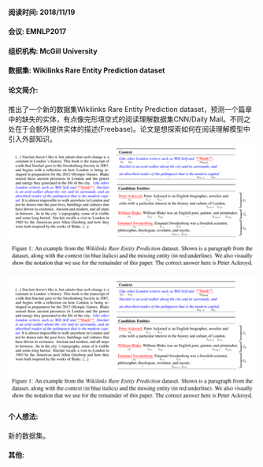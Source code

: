 #### 阅读时间: 2018/11/19    
#### 会议:  EMNLP2017  
#### 组织机构: McGill University  
#### 数据集: Wikilinks Rare Entity Prediction dataset  
#### 论文简介:  
推出了一个新的数据集Wikilinks Rare Entity Prediction dataset，预测一个篇章中的缺失的实体，有点像完形填空式的阅读理解数据集CNN/Daily Mail。不同之处在于会额外提供实体的描述(Freebase)。论文是想探索如何在阅读理解模型中引入外部知识。
![image](https://github.com/dengyuning/paper-reading-notes/blob/master/paper_pictures/Wikilinks_Rare_Entity_Prediction_dataset.png?raw=true)

![image](https://github.com/dengyuning/paper-reading-notes/blob/master/paper_pictures/Wikilinks_Rare_Entity_Prediction_dataset.png?raw=true)

#### 个人想法:  
新的数据集。

#### 其他:  
